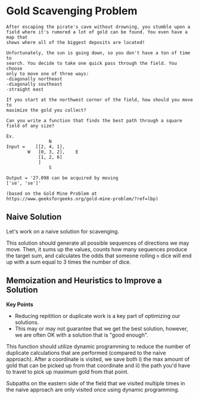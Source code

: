 # Gold Scavenging Problem
```
After escaping the pirate's cave without drowning, you stumble upon a
field where it's rumored a lot of gold can be found. You even have a map that
shows where all of the biggest deposits are located!

Unfortunately, the sun is going down, so you don't have a ton of time to 
search. You decide to take one quick pass through the field. You choose 
only to move one of three ways:
-diagonally northeast
-diagonally southeast
-straight east

If you start at the northwest corner of the field, how should you move to 
maximize the gold you collect?

Can you write a function that finds the best path through a square  
field of any size?

Ex. 
                N
Input =    [[2, 4, 1],
        W   [0, 3, 2],    E
            [1, 2, 6] 
            ]
                S

Output = '27.098 can be acquired by moving
['se', 'se']'  

(based on the Gold Mine Problem at 
https://www.geeksforgeeks.org/gold-mine-problem/?ref=lbp)
```

## Naive Solution
Let's work on a naive solution for scavenging.

This solution should generate all possible sequences of directions we may move. Then, it sums up the values, counts how many sequences produce the     target sum, and calculates the odds that someone rolling `n` dice will end up with a sum equal to 3 times the number of dice.



##  Memoization and Heuristics to Improve a Solution

**Key Points**
- Reducing repitition or duplicate work is a key part of optimizing our solutions.
- This may or may not guarantee that we get the best solution, however, we are often OK with a solution that is "good enough".

This function should utilize dynamic programming to reduce the number of duplicate calculations that are performed (compared to the naive approach). After a coordinate is visited, we save both i) the max   amount of gold that can be picked up from that coordinate and ii) the path you'd have to travel to pick up maximum gold from that point.

Subpaths on the eastern side of the field that we visited multiple times in the naive approach are only visited once using dynamic programming.